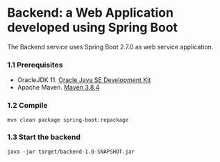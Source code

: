 # Backend: a Web Application developed using Spring Boot

The Backend service uses Spring Boot 2.7.0 as web service application. 

### 1.1  Prerequisites
* OracleJDK 11. [Oracle Java SE Development Kit](https://www.oracle.com/java/technologies/downloads/)
* Apache Maven. [Maven 3.8.4](http://archive.apache.org/dist/maven/maven-3/3.8.4/)

### 1.2   Compile
``` shell
mvn clean package spring-boot:repackage
```

### 1.3   Start the backend
``` shell
java -jar target/backend-1.0-SNAPSHOT.jar 
```

